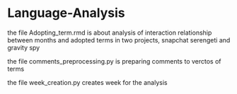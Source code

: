 # Language-Analysis

the file Adopting_term.rmd is about analysis of interaction relationship between months and adopted terms in two projects, snapchat serengeti and gravity spy

the file comments_preprocessing.py is preparing comments to verctos of terms

the file week_creation.py creates week for the analysis
